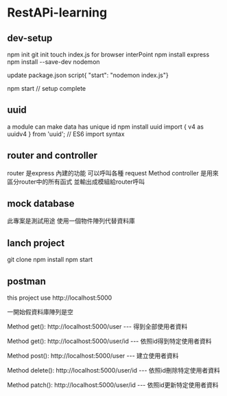 # RestAPi-learning

## dev-setup

npm init
git init
touch index.js for browser interPoint
npm install express 
npm install --save-dev nodemon  

update package.json script{ "start": "nodemon index.js"}

npm start
// setup complete

## uuid 
a module can make data has unique id 
npm install uuid
import { v4 as uuidv4 } from 'uuid'; // ES6 import syntax

## router and controller
router 是express 內建的功能 可以呼叫各種 request Method 
controller 是用來區分router中的所有函式 並輸出成模組給router呼叫 

## mock database
此專案是測試用途 使用一個物件陣列代替資料庫

## lanch project
git clone 
npm install
npm start

## postman
this project use http://localhost:5000 

一開始假資料庫陣列是空

Method get(): http://localhost:5000/user --- 得到全部使用者資料

Method get(): http://localhost:5000/user/id --- 依照id得到特定使用者資料

Method post(): http://localhost:5000/user --- 建立使用者資料

Method delete(): http://localhost:5000/user/id --- 依照id刪除特定使用者資料

Method patch(): http://localhost:5000/user/id --- 依照id更新特定使用者資料
